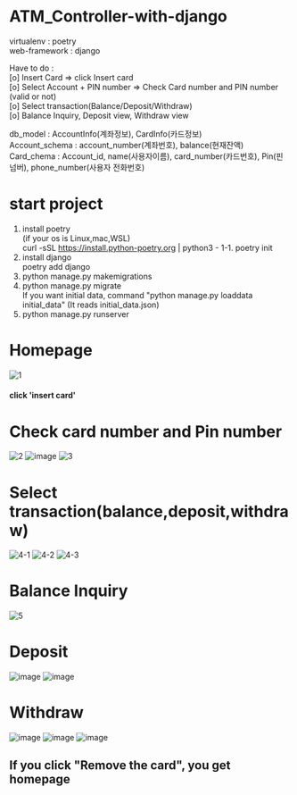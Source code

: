 # ATM_Controller-with-django


virtualenv : poetry\
web-framework : django

Have to do :\
[o] Insert Card  => click Insert card \
[o] Select Account + PIN number  => Check Card number and PIN number (valid or not)\
[o] Select transaction(Balance/Deposit/Withdraw) \
[o] Balance Inquiry, Deposit view, Withdraw view


db_model : AccountInfo(계좌정보), CardInfo(카드정보)\
Account_schema : account_number(계좌번호), balance(현재잔액)\
Card_chema : Account_id, name(사용자이름), card_number(카드번호), Pin(핀넘버), phone_number(사용자 전화번호)

# start project

1. install poetry\
(if your os is Linux,mac,WSL)\
curl -sSL https://install.python-poetry.org | python3 - 
1-1. poetry init
2. install django\
poetry add django
3. python manage.py makemigrations
4. python manage.py migrate\
If you want initial data, command "python manage.py loaddata initial_data" (It reads initial_data.json)
5. python manage.py runserver

# Homepage
![1](https://user-images.githubusercontent.com/75579601/205030845-f13c5f9c-71f1-4fb8-adfc-8b2bd90bb251.png)
#### click 'insert card'

# Check card number and Pin number
![2](https://user-images.githubusercontent.com/75579601/205031562-e3bb4418-1a93-42d0-a224-615714bf2a64.png)
![image](https://user-images.githubusercontent.com/75579601/205031780-d6866d8e-aae8-4fcd-926b-2228a0e52c5e.png)
![3](https://user-images.githubusercontent.com/75579601/205031616-6898e49d-e325-4438-ae4e-f4e27a6cc5a9.png)

# Select transaction(balance,deposit,withdraw)
![4-1](https://user-images.githubusercontent.com/75579601/205032023-584669b0-befb-42da-88f6-25971cdb16df.png)
![4-2](https://user-images.githubusercontent.com/75579601/205032036-06e7a92f-30ae-4fd1-9bb8-8c8779f55c02.png)
![4-3](https://user-images.githubusercontent.com/75579601/205032047-3ae7af2e-887d-4924-bede-77f3628463f8.png)

# Balance Inquiry
![5](https://user-images.githubusercontent.com/75579601/205032243-5c4ee60b-80ee-4ea9-b8fb-002f7fb81009.png)

# Deposit
![image](https://user-images.githubusercontent.com/75579601/205032496-05de17a9-7ddf-415a-980d-0daf44795b8d.png)
![image](https://user-images.githubusercontent.com/75579601/205032573-a22c1ff0-715a-48cc-80d9-7e6b2febe663.png)

# Withdraw
![image](https://user-images.githubusercontent.com/75579601/205032659-07178825-d032-4d3e-b36e-74d6f880b485.png)
![image](https://user-images.githubusercontent.com/75579601/205032732-633e1485-14a4-445f-9ad7-fe4fb87a56ca.png)
![image](https://user-images.githubusercontent.com/75579601/205032813-f2488c97-48e2-423d-8fa1-370d09172584.png)

<h2>If you click "Remove the card", you get homepage</h2>







